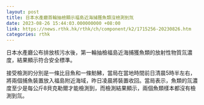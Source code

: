 ```yaml
---
layout: post
title: 日本水產廳首輪抽檢顯示福島近海捕獲魚類沒檢測到氚
date: 2023-08-26 15:44:03.000000000 +08:00
link: https://news.rthk.hk/rthk/ch/component/k2/1715256-20230826.htm
categories: rthk
---
```


日本水產廳公布排放核污水後，第一輪抽檢福島近海捕獲魚類的放射性物質氚濃度，結果顯示符合安全標準。

接受檢測的分別是一條比目魚和一條魴鮄，當局在當地時間前日清晨5時半左右，將兩個捕魚裝置放入福島附近海域，昨日凌晨將裝置收回。當局表示，魚類的氚濃度至少是每公斤8貝克勒爾才能檢測到，而檢測結果顯示，兩個魚類樣本都沒有檢測到氚。
